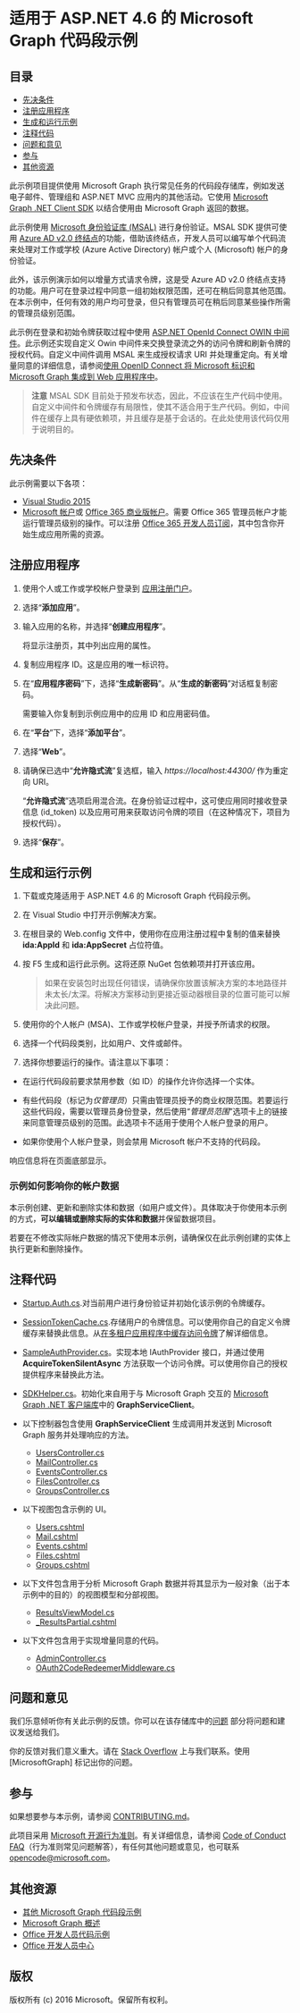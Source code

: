 # <a name="microsoft-graph-snippets-sample-for-asp.net-4.6"></a>适用于 ASP.NET 4.6 的 Microsoft Graph 代码段示例

## <a name="table-of-contents"></a>目录

* [先决条件](#prerequisites)
* [注册应用程序](#register-the-application)
* [生成和运行示例](#build-and-run-the-sample)
* [注释代码](#code-of-note)
* [问题和意见](#questions-and-comments)
* [参与](#contributing)
* [其他资源](#additional-resources)

此示例项目提供使用 Microsoft Graph 执行常见任务的代码段存储库，例如发送电子邮件、管理组和 ASP.NET MVC 应用内的其他活动。它使用 [Microsoft Graph .NET Client SDK](https://github.com/microsoftgraph/msgraph-sdk-dotnet) 以结合使用由 Microsoft Graph 返回的数据。 

此示例使用 [Microsoft 身份验证库 (MSAL)](https://www.nuget.org/packages/Microsoft.Identity.Client/) 进行身份验证。MSAL SDK 提供可使用 [Azure AD v2.0 终结点](https://azure.microsoft.com/en-us/documentation/articles/active-directory-appmodel-v2-overview)的功能，借助该终结点，开发人员可以编写单个代码流来处理对工作或学校 (Azure Active Directory) 帐户或个人 (Microsoft) 帐户的身份验证。

此外，该示例演示如何以增量方式请求令牌，这是受 Azure AD v2.0 终结点支持的功能。用户可在登录过程中同意一组初始权限范围，还可在稍后同意其他范围。在本示例中，任何有效的用户均可登录，但只有管理员可在稍后同意某些操作所需的管理员级别范围。

此示例在登录和初始令牌获取过程中使用 [ASP.NET OpenId Connect OWIN 中间件](https://www.nuget.org/packages/Microsoft.Owin.Security.OpenIdConnect/)。此示例还实现自定义 Owin 中间件来交换登录流之外的访问令牌和刷新令牌的授权代码。自定义中间件调用 MSAL 来生成授权请求 URI 并处理重定向。有关增量同意的详细信息，请参阅[使用 OpenID Connect 将 Microsoft 标识和 Microsoft Graph 集成到 Web 应用程序中](https://github.com/Azure-Samples/active-directory-dotnet-webapp-openidconnect-v2)。

 > **注意** MSAL SDK 目前处于预发布状态，因此，不应该在生产代码中使用。自定义中间件和令牌缓存有局限性，使其不适合用于生产代码。例如，中间件在缓存上具有硬依赖项，并且缓存是基于会话的。在此处使用该代码仅用于说明目的。

## <a name="prerequisites"></a>先决条件

此示例需要以下各项：  

  * [Visual Studio 2015](https://www.visualstudio.com/en-us/downloads) 
  * [Microsoft 帐户](https://www.outlook.com)或 [Office 365 商业版帐户](https://msdn.microsoft.com/en-us/office/office365/howto/setup-development-environment#bk_Office365Account)。需要 Office 365 管理员帐户才能运行管理员级别的操作。可以注册 [Office 365 开发人员订阅](https://msdn.microsoft.com/en-us/office/office365/howto/setup-development-environment#bk_Office365Account)，其中包含你开始生成应用所需的资源。

## <a name="register-the-application"></a>注册应用程序

1. 使用个人或工作或学校帐户登录到 [应用注册门户](https://apps.dev.microsoft.com/)。

2. 选择“**添加应用**”。

3. 输入应用的名称，并选择“**创建应用程序**”。 
    
   将显示注册页，其中列出应用的属性。

4. 复制应用程序 ID。这是应用的唯一标识符。 

5. 在“**应用程序密码**”下，选择“**生成新密码**”。从“**生成的新密码**”对话框复制密码。

   需要输入你复制到示例应用中的应用 ID 和应用密码值。 

6. 在“**平台**”下，选择“**添加平台**”。

7. 选择“**Web**”。

8. 请确保已选中“**允许隐式流**”复选框，输入 *https://localhost:44300/* 作为重定向 URI。 

   “**允许隐式流**”选项启用混合流。在身份验证过程中，这可使应用同时接收登录信息 (id_token) 以及应用可用来获取访问令牌的项目（在这种情况下，项目为授权代码）。

9. 选择“**保存**”。
 
 
## <a name="build-and-run-the-sample"></a>生成和运行示例

1. 下载或克隆适用于 ASP.NET 4.6 的 Microsoft Graph 代码段示例。

2. 在 Visual Studio 中打开示例解决方案。

3. 在根目录的 Web.config 文件中，使用你在应用注册过程中复制的值来替换 **ida:AppId** 和 **ida:AppSecret** 占位符值。

4. 按 F5 生成和运行此示例。这将还原 NuGet 包依赖项并打开该应用。

   >如果在安装包时出现任何错误，请确保你放置该解决方案的本地路径并未太长/太深。将解决方案移动到更接近驱动器根目录的位置可能可以解决此问题。

5. 使用你的个人帐户 (MSA)、工作或学校帐户登录，并授予所请求的权限。 

6. 选择一个代码段类别，比如用户、文件或邮件。 

7. 选择你想要运行的操作。请注意以下事项：
  - 在运行代码段前要求禁用参数（如 ID）的操作允许你选择一个实体。 

  - 有些代码段（标记为*仅管理员*）只需由管理员授予的商业权限范围。若要运行这些代码段，需要以管理员身份登录，然后使用“*管理员范围*”选项卡上的链接来同意管理员级别的范围。此选项卡不适用于使用个人帐户登录的用户。
   
  - 如果你使用个人帐户登录，则会禁用 Microsoft 帐户不支持的代码段。
   
响应信息将在页面底部显示。

### <a name="how-the-sample-affects-your-account-data"></a>示例如何影响你的帐户数据

本示例创建、更新和删除实体和数据（如用户或文件）。具体取决于你使用本示例的方式，**可以编辑或删除实际的实体和数据**并保留数据项目。 

若要在不修改实际帐户数据的情况下使用本示例，请确保仅在此示例创建的实体上执行更新和删除操作。 


## <a name="code-of-note"></a>注释代码

- [Startup.Auth.cs](/Graph-ASPNET-46-Snippets/Microsoft%20Graph%20ASPNET%20Snippets/App_Start/Startup.Auth.cs).对当前用户进行身份验证并初始化该示例的令牌缓存。

- [SessionTokenCache.cs](/Graph-ASPNET-46-Snippets/Microsoft%20Graph%20ASPNET%20Snippets/TokenStorage/SessionTokenCache.cs).存储用户的令牌信息。可以使用你自己的自定义令牌缓存来替换此信息。从[在多租户应用程序中缓存访问令牌](https://azure.microsoft.com/en-us/documentation/articles/guidance-multitenant-identity-token-cache/)了解详细信息。

- [SampleAuthProvider.cs](/Graph-ASPNET-46-Snippets/Microsoft%20Graph%20ASPNET%20Snippets/Helpers/SampleAuthProvider.cs)。实现本地 IAuthProvider 接口，并通过使用 **AcquireTokenSilentAsync** 方法获取一个访问令牌。可以使用你自己的授权提供程序来替换此方法。 

- [SDKHelper.cs](/Graph-ASPNET-46-Snippets/Microsoft%20Graph%20ASPNET%20Snippets/Helpers/SDKHelper.cs)。初始化来自用于与 Microsoft Graph 交互的 [Microsoft Graph .NET 客户端库](https://github.com/microsoftgraph/msgraph-sdk-dotnet)中的 **GraphServiceClient**。

- 以下控制器包含使用 **GraphServiceClient** 生成调用并发送到 Microsoft Graph 服务并处理响应的方法。
  - [UsersController.cs](/Graph-ASPNET-46-Snippets/Microsoft%20Graph%20ASPNET%20Snippets/Controllers/UsersController.cs) 
  - [MailController.cs](/Graph-ASPNET-46-Snippets/Microsoft%20Graph%20ASPNET%20Snippets/Controllers/MailController.cs)
  - [EventsController.cs](/Graph-ASPNET-46-Snippets/Microsoft%20Graph%20ASPNET%20Snippets/Controllers/EventsController.cs) 
  - [FilesController.cs](/Graph-ASPNET-46-Snippets/Microsoft%20Graph%20ASPNET%20Snippets/Controllers/FilesController.cs)  
  - [GroupsController.cs](/Graph-ASPNET-46-Snippets/Microsoft%20Graph%20ASPNET%20Snippets/Controllers/GroupsController.cs) 

- 以下视图包含示例的 UI。  
  - [Users.cshtml](/Graph-ASPNET-46-Snippets/Microsoft%20Graph%20ASPNET%20Snippets/Views/Users/Users.cshtml)  
  - [Mail.cshtml](/Graph-ASPNET-46-Snippets/Microsoft%20Graph%20ASPNET%20Snippets/Views/Mail/Mail.cshtml)
  - [Events.cshtml](/Graph-ASPNET-46-Snippets/Microsoft%20Graph%20ASPNET%20Snippets/Views/Events/Events.cshtml) 
  - [Files.cshtml](/Graph-ASPNET-46-Snippets/Microsoft%20Graph%20ASPNET%20Snippets/Views/Files/Files.cshtml)  
  - [Groups.cshtml](/Graph-ASPNET-46-Snippets/Microsoft%20Graph%20ASPNET%20Snippets/Views/Groups/Groups.cshtml)

- 以下文件包含用于分析 Microsoft Graph 数据并将其显示为一般对象（出于本示例中的目的）的视图模型和分部视图。 
  - [ResultsViewModel.cs](/Graph-ASPNET-46-Snippets/Microsoft%20Graph%20ASPNET%20Snippets/Models/ResultsViewModel.cs)
  - [_ResultsPartial.cshtml](/Graph-ASPNET-46-Snippets/Microsoft%20Graph%20ASPNET%20Snippets/Views/Shared/_ResultsPartial.cshtml)  

- 以下文件包含用于实现增量同意的代码。 
  - [AdminController.cs](/Graph-ASPNET-46-Snippets/Microsoft%20Graph%20ASPNET%20Snippets/Controllers/AdminController.cs)
  - [OAuth2CodeRedeemerMiddleware.cs](/Graph-ASPNET-46-Snippets/Microsoft%20Graph%20ASPNET%20Snippets/Utils/OAuth2CodeRedeemerMiddleware.cs)

## <a name="questions-and-comments"></a>问题和意见

我们乐意倾听你有关此示例的反馈。你可以在该存储库中的[问题](https://github.com/microsoftgraph/aspnet-snippets-sample/issues) 部分将问题和建议发送给我们。

你的反馈对我们意义重大。请在 [Stack Overflow](http://stackoverflow.com/questions/tagged/microsoftgraph) 上与我们联系。使用 [MicrosoftGraph] 标记出你的问题。

## <a name="contributing"></a>参与

如果想要参与本示例，请参阅 [CONTRIBUTING.md](CONTRIBUTING.md)。

此项目采用 [Microsoft 开源行为准则](https://opensource.microsoft.com/codeofconduct/)。有关详细信息，请参阅 [Code of Conduct FAQ](https://opensource.microsoft.com/codeofconduct/faq/)（行为准则常见问题解答），有任何其他问题或意见，也可联系 [opencode@microsoft.com](mailto:opencode@microsoft.com)。 

## <a name="additional-resources"></a>其他资源

- [其他 Microsoft Graph 代码段示例](https://github.com/MicrosoftGraph?utf8=%E2%9C%93&query=snippets)
- [Microsoft Graph 概述](http://graph.microsoft.io)
- [Office 开发人员代码示例](http://dev.office.com/code-samples)
- [Office 开发人员中心](http://dev.office.com/)

## <a name="copyright"></a>版权
版权所有 (c) 2016 Microsoft。保留所有权利。
